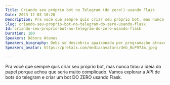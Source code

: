 ```yaml
---
Title: Criando seu próprio bot no Telegram (do zero!) usando Flask
Date: 2023-12-03 10:20
Description: Pra você que sempre quis criar seu próprio bot, mas nunca tirou a ideia do papel porque achou que seria muito complicado. Vamos explorar a API de bots do telegram e criar um bot DO ZERO usando Flask.
Slug: criando-seu-proprio-bot-no-telegram-do-zero-usando-flask
Id: criando-seu-proprio-bot-no-telegram-do-zero-usando-flask
Duration: 180
Speakers: Débora Atanes
Speakers_biography: Debs se descobriu apaixonada por programação através de Python em 2013 e desde então já atuou em diversos projetos indo de desenvolvimento até ciência de dados. Quando não está codando, está dançando.
Speakers_avatar: https://pretalx.com/media/avatars/deb_0uP97Jm.jpeg

---
```


Pra você que sempre quis criar seu próprio bot, mas nunca tirou a ideia do papel porque achou que seria muito complicado. Vamos explorar a API de bots do telegram e criar um bot DO ZERO usando Flask.